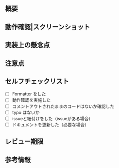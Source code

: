 ## 概要

<!-- このPRで何をしたのかを簡潔に記述してください -->

## 動作確認|スクリーンショット

<!-- 動作確認の結果やスクリーンショットを貼り付けてください -->

## 実装上の懸念点

<!-- 実装において不安な点や相談したい点があれば記述してください -->

## 注意点

<!-- レビュアーに特に注意して見てほしい箇所や、デプロイ時の注意点などを記述してください -->

## セルフチェックリスト

- [ ] Formatter をした
- [ ] 動作確認を実施した
- [ ] コメントアウトされたままのコードはないか確認した
- [ ] typo はないか
- [ ] issueと紐付けをした（issueがある場合）
- [ ] ドキュメントを更新した（必要な場合）

## レビュー期限

<!-- レビュー期限がある場合は記述してください -->

## 参考情報

<!-- 実装時に参考にしたドキュメントやレビュワーが読むべき情報があれば記述してください -->
